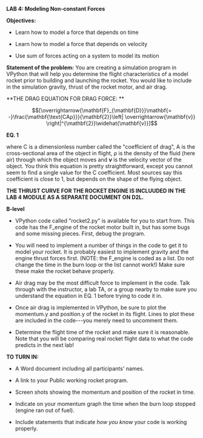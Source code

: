 **LAB 4: Modeling Non-constant Forces**

**Objectives:**

-   Learn how to model a force that depends on time

-   Learn how to model a force that depends on velocity

-   Use sum of forces acting on a system to model its motion

**Statement of the problem:** You are creating a simulation program in
VPython that will help you determine the flight characteristics of a
model rocket prior to building and launching the rocket. You would like
to include in the simulation gravity, thrust of the rocket motor, and
air drag.

**THE DRAG EQUATION FOR DRAG FORCE: **

$$[\overrightarrow{\mathbf{F}_{\mathbf{D}}}\mathbf{= -}\frac{\mathbf{\text{CAρ}}}{\mathbf{2}}\left| \overrightarrow{\mathbf{v}} \right|^{\mathbf{2}}\widehat{\mathbf{v}}]$$

**EQ. 1**

where C is a dimensionless number called the "coefficient of drag", A is
the cross-sectional area of the object in flight, ρ is the density of
the fluid (here air) through which the object moves and **v** is the
velocity vector of the object. You think this equation is pretty
straightforward, except you cannot seem to find a single value for the C
coefficient. Most sources say this coefficient is close to 1, but
depends on the shape of the flying object.

**THE THRUST CURVE FOR THE ROCKET ENGINE IS INCLUUDED IN THE LAB 4
MODULE AS A SEPARATE DOCUMENT ON D2L.**

**B-level**

-   VPython code called "rocket2.py" is available for you to start from.
    This code has the F\_engine of the rocket motor built in, but has
    some bugs and some missing pieces. First, debug the program.

-   You will need to implement a number of things in the code to get it
    to model your rocket. It is probably easiest to implement gravity
    and the engine thrust forces first. (NOTE: the F\_engine is coded as
    a list. Do not change the time in the burn loop or the list cannot
    work!) Make sure these make the rocket behave properly.

-   Air drag may be the most difficult force to implement in the code.
    Talk through with the instructor, a lab TA, or a group nearby to
    make sure you understand the equation in EQ. 1 before trying to code
    it in.

-   Once air drag is implemented in VPython, be sure to plot the
    momentum.y and position.y of the rocket in its flight. Lines to plot
    these are included in the code---you merely need to uncomment them.

-   Determine the flight time of the rocket and make sure it is
    reasonable. Note that you will be comparing real rocket flight data
    to what the code predicts in the next lab!

**TO TURN IN:**

-   A Word document including all participants' names.

-   A link to your Public working rocket program.

-   Screen shots showing the momentum and position of the rocket in
    time.

-   Indicate on your momentum graph the time when the burn loop stopped
    (engine ran out of fuel).

-   Include statements that indicate *how you know* your code is working
    properly.
